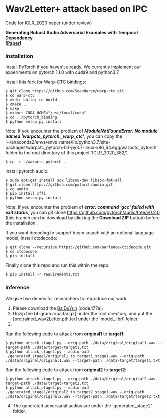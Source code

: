 # Wav2Letter+ attack based on IPC 
Code for ICLR_2020 paper (under review)

**Generating Robust Audio Adversarial Examples with Temporal Dependency** <br />
**[[Paper](https://www.ijcai.org/Proceedings/2020/0438.pdf)]** <br />

### Installation
Install PyTorch if you haven't already. We currently implement our experiments on pytorch 1.1.0 with cuda9 and python3.7.

Install this fork for Warp-CTC bindings:

    $ git clone https://github.com/SeanNaren/warp-ctc.git
    $ cd warp-ctc
    $ mkdir build; cd build
    $ cmake ..
    $ make
    $ export CUDA_HOME="/usr/local/cuda"
    $ cd ../pytorch_binding
    $ python setup.py install

Note: If you encounter the problem of ***ModuleNotFoundError: No module named 'warpctc_pytorch._warp_ctc'***, you can copy the '~/anaconda2/envs/envs_name/lib/python3.7/site-packages/warpctc_pytorch-0.1-py3.7-linux-x86_64.egg/warpctc_pytorch' folder to the root directory of this project 'ICLR_2020_382/'.

    $ cp -r ~/warpctc_pytorch .

Install pytorch audio:

    $ sudo apt-get install sox libsox-dev libsox-fmt-all
    $ git clone https://github.com/pytorch/audio.git
    $ cd audio
    $ pip install cffi
    $ python setup.py install

Note: If you encounter the problem of ***error: command 'gcc' failed with exit status***, you can git clone https://github.com/pytorch/audio/tree/v0.2.0 (this branch can be download by clicking the **Download ZIP** button) before the installation.

If you want decoding to support beam search with an optional language model, install ctcdecode:

    $ git clone --recursive https://github.com/parlance/ctcdecode.git
    $ cd ctcdecode
    $ pip install .

Finally clone this repo and run this within the repo:

    $ pip install -r requirements.txt

### Inference 
We give two demos for researchers to reproduce our work.
1. Please download the [BaiDuYun](https://pan.baidu.com/s/1ZphnJK_LIS-pyVhPywfqCA) (code:t77e).
2. Unzip the [4-gram.arpa.tar.gz] under the root directory, and put the [pretrained_wav2Letter.pth.tar] under the 'model_libri' folder.
3. 
Run the following code to attack from **original1** to **target1**:

    $ python attack_stage1.py --orig-path ./data/original/original1.wav --target-path ./data/target/target1.txt
    $ python attack_stage2.py --audio-path ./generated_stage1/original1_to_target1_stage1.wav --orig-path ./data/original/original1.wav --target-path ./data/target/target1.txt

Run the following code to attack from **original2** to **target2**:

    $ python attack_stage1.py --orig-path ./data/original/original2.wav --target-path ./data/target/target2.txt
    $ python attack_stage2.py --audio-path ./generated_stage1/original2_to_target2_stage1.wav --orig-path ./data/original/original2.wav --target-path ./data/target/target2.txt 
4. The generated adversarial audios are under the 'generated_stage2' folder.
